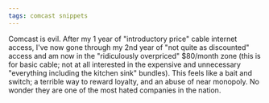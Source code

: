 ```yaml
---
tags: comcast snippets
---
```


Comcast is evil. After my 1 year of "introductory price" cable internet access, I've now gone through my 2nd year of "not quite as discounted" access and am now in the "ridiculously overpriced" \$80/month zone (this is for basic cable; not at all interested in the expensive and unnecessary "everything including the kitchen sink" bundles). This feels like a bait and switch; a terrible way to reward loyalty, and an abuse of near monopoly. No wonder they are one of the most hated companies in the nation.
